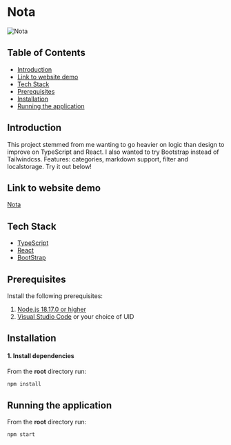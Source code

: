 # Nota

![Nota](https://i.imgur.com/vbntcxP.png)

## Table of Contents

- [Introduction](#prerequisites)
- [Link to website demo](#installation)
- [Tech Stack](#tech-stack)
- [Prerequisites](#prerequisites)
- [Installation](#installation)
- [Running the application](#running-the-application)

## Introduction

This project stemmed from me wanting to go heavier on logic than design to improve on TypeScript and React. I also wanted to try Bootstrap instead of Tailwindcss. Features: categories, markdown support, filter and localstorage. Try it out below!

## Link to website demo

[Nota](https://nota-jdy.netlify.app/)

## Tech Stack

- [TypeScript](https://www.typescriptlang.org/)
- [React](https://reactjs.org/)
- [BootStrap](https://getbootstrap.com/)

## Prerequisites

Install the following prerequisites:

1. [Node.js 18.17.0 or higher](https://nodejs.org/en/)
2. [Visual Studio Code](https://code.visualstudio.com/download) or your choice of UID

## Installation

#### 1. Install dependencies

From the **root** directory run:

```bash
npm install
```

## Running the application

From the **root** directory run:

```bash
npm start
```
